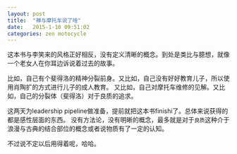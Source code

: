 ```yaml
---
layout: post
title:  "禅与摩托车说了啥"
date:   2015-1-10 09:51:02
categories: zen motocycle
---
```



这本书与李笑来的风格正好相反，没有定义清晰的概念。到处是类比与臆想，就像一个老女人在你耳边诉说着过去的故事。


比如，自己有个斐得洛的精神分裂前身。又比如，自己没有好好教育儿子，所以使用肖陶扩的方式进行儿子的成人教育。
又比如，自己对摩托车维修的见解。又比如，自己的分裂体（斐得洛）对于良质的追求。


这两天为leadership pipeline做准备，提前就把这本书finishi了。总体来说获得的都是感性层面的东西。
没有方法论，没有明晰的概念，最多就是对于`良质`这种介于浪漫与古典的结合部位的概念或者说物质有了一定的认知。


不过说不定以后用得着呢，哈哈。
